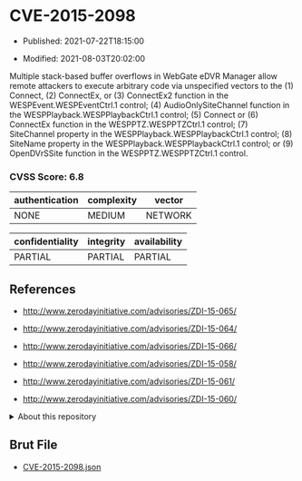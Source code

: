 # CVE-2015-2098

- Published: 2021-07-22T18:15:00

- Modified: 2021-08-03T20:02:00

Multiple stack-based buffer overflows in WebGate eDVR Manager allow remote attackers to execute arbitrary code via unspecified vectors to the (1) Connect, (2) ConnectEx, or (3) ConnectEx2 function in the WESPEvent.WESPEventCtrl.1 control; (4) AudioOnlySiteChannel function in the WESPPlayback.WESPPlaybackCtrl.1 control; (5) Connect or (6) ConnectEx function in the WESPPTZ.WESPPTZCtrl.1 control; (7) SiteChannel property in the WESPPlayback.WESPPlaybackCtrl.1 control; (8) SiteName property in the WESPPlayback.WESPPlaybackCtrl.1 control; or (9) OpenDVrSSite function in the WESPPTZ.WESPPTZCtrl.1 control.

### CVSS Score: **6.8**

| authentication | complexity | vector |
| --- | --- | --- |
| NONE | MEDIUM | NETWORK |

| confidentiality | integrity | availability |
| --- | --- | --- |
| PARTIAL | PARTIAL | PARTIAL |

## References

* http://www.zerodayinitiative.com/advisories/ZDI-15-065/

* http://www.zerodayinitiative.com/advisories/ZDI-15-064/

* http://www.zerodayinitiative.com/advisories/ZDI-15-066/

* http://www.zerodayinitiative.com/advisories/ZDI-15-058/

* http://www.zerodayinitiative.com/advisories/ZDI-15-061/

* http://www.zerodayinitiative.com/advisories/ZDI-15-060/

<details>
<summary>About this repository</summary> 

  This repository is part of the project [Live Hack CVE](https://github.com/Live-Hack-CVE). Main website can be found [www.live-hack.org](https://www.live-hack.org) 
  
  Made by [Sn0wAlice](https://github.com/Sn0wAlice) for the people that care about security and need to have a feed of the latest CVEs. Hope you enjoy it, don't forget to star the repo and follow me on [Twitter](https://twitter.com/Sn0wAlice) and [Github](https://github.com/Sn0wAlice). And that is my [personnal website](https://www.alice-snow.me/)

  - [Home Page](https://github.com/Live-Hack-CVE)
  - [Framework](https://github.com/Live-Hack-CVE/cve-framework)
  - [CVE database](https://github.com/Live-Hack-CVE/full_database)
  - [Changelog](https://github.com/Live-Hack-CVE/Changelog)
</details>

## Brut File

* [CVE-2015-2098.json](https://raw.githubusercontent.com/Live-Hack-CVE/full_database/main/cves/2015/CVE-2015-2098.json)

